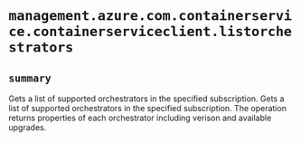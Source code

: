 # `management.azure.com.containerservice.containerserviceclient.listorchestrators`

## `summary`
Gets a list of supported orchestrators in the specified subscription. Gets a list of supported orchestrators in the specified subscription. The operation returns properties of each orchestrator including verison and available upgrades.


